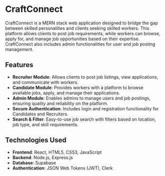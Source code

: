 # CraftConnect

CraftConnect is a MERN stack web application designed to bridge the gap between skilled personalities and clients seeking skilled workers. This platform allows clients to post job requirements, while workers can browse, apply for, and manage job opportunities based on their expertise. CraftConnect also includes admin functionalities for user and job posting management.

## Features

- **Recruiter Module**: Allows clients to post job listings, view applications, and communicate with workers.
- **Candidate Module**: Provides workers with a platform to browse available jobs, apply, and manage their applications.
- **Admin Module**: Enables admins to manage users and job postings, ensuring quality and reliability on the platform.
- **Secure Authentication**: Includes login and registration functionality for Candidates and Recruiters.
- **Search & Filter**: Easy-to-use job search with filters based on location, job type, and skill requirements.

## Technologies Used

- **Frontend**: React, HTML5, CSS3, JavaScript
- **Backend**: Node.js, Express.js
- **Database**: Supabase
- **Authentication**: JSON Web Tokens (JWT), Clerk

